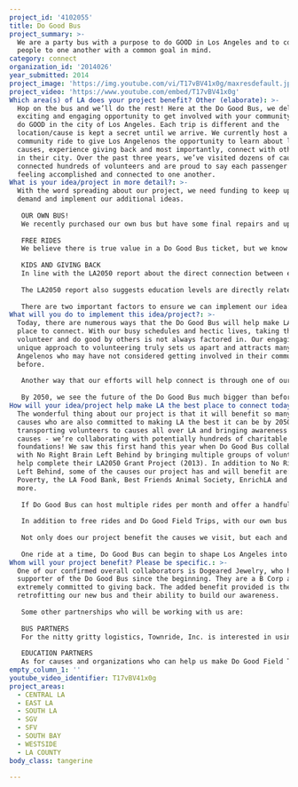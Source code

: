 ```yaml
---
project_id: '4102055'
title: Do Good Bus
project_summary: >-
  We are a party bus with a purpose to do GOOD in Los Angeles and to connect
  people to one another with a common goal in mind.
category: connect
organization_id: '2014026'
year_submitted: 2014
project_image: 'https://img.youtube.com/vi/T17vBV41x0g/maxresdefault.jpg'
project_video: 'https://www.youtube.com/embed/T17vBV41x0g'
Which area(s) of LA does your project benefit? Other (elaborate): >-
  Hop on the bus and we’ll do the rest! Here at the Do Good Bus, we deliver an
  exciting and engaging opportunity to get involved with your community and to
  do GOOD in the city of Los Angeles. Each trip is different and the
  location/cause is kept a secret until we arrive. We currently host a monthly
  community ride to give Los Angelenos the opportunity to learn about local
  causes, experience giving back and most importantly, connect with other people
  in their city. Over the past three years, we’ve visited dozens of causes and
  connected hundreds of volunteers and are proud to say each passenger left
  feeling accomplished and connected to one another.
What is your idea/project in more detail?: >-
  With the word spreading about our project, we need funding to keep up with the
  demand and implement our additional ideas.
   
   OUR OWN BUS!
   We recently purchased our own bus but have some final repairs and upgrades to make before we can get it on the road. We will also have new costs to cover (ie. maintenance, fuel, driver training, storage, etc.).
   
   FREE RIDES
   We believe there is true value in a Do Good Bus ticket, but we know purchasing a ticket can be a barrier for some, so we would like the opportunity to provide a free community ride every other month and get more people on the bus.
   
   KIDS AND GIVING BACK
   In line with the LA2050 report about the direct connection between education and social connectedness, we’ve been working on ideas to engage students via the Do Good Bus. We are committed to teaching our youth the importance of giving back and connecting with their community. In fact, we’ve hosted FAMILY RIDES to give families access to kid-friendly volunteer activities and teach kids the vocabulary and concepts of giving back. We would love to offer the same experience to students in Los Angeles schools - giving teachers an opportunity to incorporate volunteerism into their curriculums.
   
   The LA2050 report also suggests education levels are directly related to social connectedness levels. While we don’t have the resources to ensure kids make it to their senior year, we think exposing kids to unique experiences on a Do Good Field Trip, will give them a chance to connect with each other and with a world outside of the classroom. In addition, a Do Good Field Trip would expose students to unique career options (ie. Non-profit CEO or Do Good Bus tour guide) - potentially giving them new motivation to make it through school.
   
   There are two important factors to ensure we can implement our idea: hire a part-time staff member and finish outfitting our bus. Specifically, outfitting the bus includes: registration, permitting, insurance, final mechanical tune up, new seating, driver training and storage.
What will you do to implement this idea/project?: >-
  Today, there are numerous ways that the Do Good Bus will help make LA the best
  place to connect. With our busy schedules and hectic lives, taking the time to
  volunteer and do good by others is not always factored in. Our engaging and
  unique approach to volunteering truly sets us apart and attracts many Los
  Angelenos who may have not considered getting involved in their community
  before. 
    
   Another way that our efforts will help connect is through one of our goals on the bus, encouraging continued support. For us, that doesn’t always mean returning to the same cause we may have just visited. During a ride, passengers are not only exposed to meaningful causes they are also introduced to what it FEELS like to give back. We encourage them to harness that feeling and search for ways to find it again in their everyday lives. We strongly believe that inspiration in people will continue to shape Los Angeles into a more connected place.
    
   By 2050, we see the future of the Do Good Bus much bigger than before. One of our goals is to collaborate with schools to implement Do Good Bus field trips for students. Children will be exposed to our unique and different way of doing good as well as understanding the importance of getting involved in their community. With that said, we can expect that the future generation of doGOODers will use what they’ve learned and create more innovative ways to connect to one another in Los Angeles.
How will your idea/project help make LA the best place to connect today? In LA2050?: >-
  The wonderful thing about our project is that it will benefit so many other
  causes who are also committed to making LA the best it can be by 2050. By
  transporting volunteers to causes all over LA and bringing awareness to those
  causes - we’re collaborating with potentially hundreds of charitable
  foundations! We saw this first hand this year when Do Good Bus collaborated
  with No Right Brain Left Behind by bringing multiple groups of volunteers to
  help complete their LA2050 Grant Project (2013). In addition to No Right Brain
  Left Behind, some of the causes our project has and will benefit are: MEND
  Poverty, the LA Food Bank, Best Friends Animal Society, EnrichLA and so many
  more. 
   
   If Do Good Bus can host multiple rides per month and offer a handful of free rides, we can give more Los Angelenos an opportunity to connect and give back. In one year, over 1,000 people will be newly connected and if we add Do Good Field Trips to that number, we end up with over 1,000 newly connected kids as well.
   
   In addition to free rides and Do Good Field Trips, with our own bus we now have a unique opportunity to help Los Angeles in a hyper-local capacity. With 24-hour access to a vehicle equipped with supplies and enough seats for 30 willing volunteers, we’d have the capability to coordinate last minute trips to help our neighbors in a time of emergency or disaster relief. This might be the most exciting element of owning our own vehicle.
   
   Not only does our project benefit the causes we visit, but each and every passenger on the Do Good Bus is also benefited through the relationships they build during the ride. We ensure a captivating and interactive experience that brings like-minded individuals together in a city where it can be challenging to connect with one another. We’re a party bus with a purpose and there is no better alternative to make new friends than by taking this journey with us! 
   
   One ride at a time, Do Good Bus can begin to shape Los Angeles into a more connected city; one with informed and inspired residents who can help one another.
Whom will your project benefit? Please be specific.: >-
  One of our confirmed overall collaborators is Dogeared Jewelry, who has been a
  supporter of the Do Good Bus since the beginning. They are a B Corp and are
  extremely committed to giving back. The added benefit provided is their help
  retrofitting our new bus and their ability to build our awareness.
   
   Some other partnerships who will be working with us are:
   
   BUS PARTNERS
   For the nitty gritty logistics, Townride, Inc. is interested in using their expertise to help us through the refurbishing process of creating the coolest Do Good Bus possible. We are also working on a plan to partner with Townride for storage and maintenance.
   
   EDUCATION PARTNERS
   As for causes and organizations who can help us make Do Good Field Trips a reality, we’re looking forward to working with No Right Brain Left Behind, Green Dot Schools, Breakaway Education and Zimmer Children’s Museum.
empty_column_1: ''
youtube_video_identifier: T17vBV41x0g
project_areas:
  - CENTRAL LA
  - EAST LA
  - SOUTH LA
  - SGV
  - SFV
  - SOUTH BAY
  - WESTSIDE
  - LA COUNTY
body_class: tangerine

---
```

